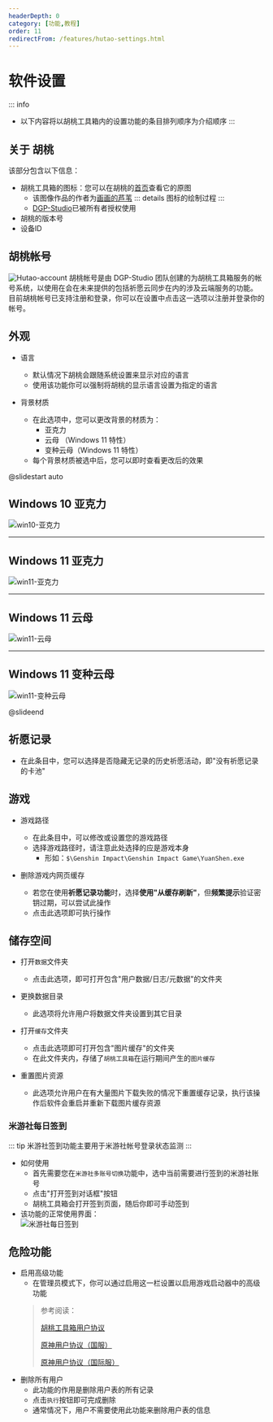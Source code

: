 ```yaml
---
headerDepth: 0
category: [功能,教程]
order: 11
redirectFrom: /features/hutao-settings.html
---
```


# 软件设置

::: info
- 以下内容将以胡桃工具箱内的设置功能的条目排列顺序为介绍顺序
:::

## 关于 胡桃
该部分包含以下信息：
- 胡桃工具箱的图标：您可以在胡桃的[首页](/)查看它的原图
    - 该图像作品的作者为[画画的芦苇](https://space.bilibili.com/274422134)
      ::: details 图标的绘制过程
      <BiliBili bvid="BV1UL411d7Py" />
      :::
    - [DGP-Studio](https://github.com/DGP-Studio)已被所有者授权使用
- 胡桃的版本号
- 设备ID

## 胡桃帐号 <Badge text="测试功能" type="info" />
![Hutao-account](https://img.alicdn.com/imgextra/i1/1797064093/O1CN01TUwTiE1g6dvNZZWy9_!!1797064093.png_.webp)
胡桃帐号是由 DGP-Studio 团队创建的为胡桃工具箱服务的帐号系统，以使用在会在未来提供的包括祈愿云同步在内的涉及云端服务的功能。
目前胡桃帐号已支持注册和登录，你可以在设置中点击这一选项以注册并登录你的帐号。

## 外观
- 语言
  - 默认情况下胡桃会跟随系统设置来显示对应的语言
  - 使用该功能你可以强制将胡桃的显示语言设置为指定的语言

- 背景材质
    - 在此选项中，您可以更改背景的材质为：
        - 亚克力
        - 云母 （Windows 11 特性）
        - 变种云母（Windows 11 特性）
    - 每个背景材质被选中后，您可以即时查看更改后的效果

@slidestart auto

## Windows 10 亚克力
![win10-亚克力](https://img.alicdn.com/imgextra/i1/1797064093/O1CN01B7nKOj1g6du9bj3Nw_!!1797064093.png_.webp)

---

## Windows 11 亚克力
![win11-亚克力](https://img.alicdn.com/imgextra/i1/1797064093/O1CN01MXJZE61g6dtvtITxC_!!1797064093.jpg_.webp)

---

## Windows 11 云母
![win11-云母](https://img.alicdn.com/imgextra/i4/1797064093/O1CN01aW0iV71g6du5WAz9w_!!1797064093.jpg_.webp)

---

## Windows 11 变种云母
![win11-变种云母](https://img.alicdn.com/imgextra/i3/1797064093/O1CN010BwmBI1g6du9bi7C0_!!1797064093.jpg_.webp)

@slideend

## 祈愿记录
- 在此条目中，您可以选择是否隐藏无记录的历史祈愿活动，即"没有祈愿记录的卡池"

## 游戏
- 游戏路径
    - 在此条目中，可以修改或设置您的游戏路径
    - 选择游戏路径时，请注意此处选择的应是游戏本身
      - 形如：`$\Genshin Impact\Genshin Impact Game\YuanShen.exe`
       
- 删除游戏内网页缓存
    - 若您在使用**祈愿记录功能**时，选择**使用"从缓存刷新"**，但**频繁提示**验证密钥过期，可以尝试此操作
    - 点击此选项即可执行操作

## 储存空间

- 打开`数据`文件夹  
    - 点击此选项，即可打开包含"用户数据/日志/元数据"的文件夹

- 更换数据目录
    - 此选项将允许用户将数据文件夹设置到其它目录

- 打开`缓存`文件夹  
    - 点击此选项即可打开包含"图片缓存"的文件夹
    - 在此文件夹内，存储了`胡桃工具箱`在运行期间产生的`图片缓存`

- 重置图片资源
  - 此选项允许用户在有大量图片下载失败的情况下重置缓存记录，执行该操作后软件会重启并重新下载图片缓存资源
          
### 米游社每日签到

::: tip
米游社签到功能主要用于米游社帐号登录状态监测
:::

- 如何使用
    - 首先需要您在`米游社多账号切换`功能中，选中当前需要进行签到的米游社账号
    - 点击"打开签到对话框"按钮
    - 胡桃工具箱会打开签到页面，随后你即可手动签到
- 该功能的正常使用界面：   
   ![米游社每日签到](https://img.alicdn.com/imgextra/i4/1797064093/O1CN01WCLbxe1g6duCXB6tc_!!1797064093.png_.webp)

## 危险功能
- 启用高级功能
    - 在管理员模式下，你可以通过启用这一栏设置以启用游戏启动器中的高级功能
    > 参考阅读：
    > 
    > [胡桃工具箱用户协议](../statements/tos.html)
    > 
    > [原神用户协议（国服）](https://ys.mihoyo.com/main/company/agreement)
    > 
    > [原神用户协议（国际服）](https://genshin.hoyoverse.com/en/company/terms)
- 删除所有用户
    - 此功能的作用是删除用户表的所有记录
    - 点击`执行`按钮即可完成删除
    - 通常情况下，用户不需要使用此功能来删除用户表的信息
          
